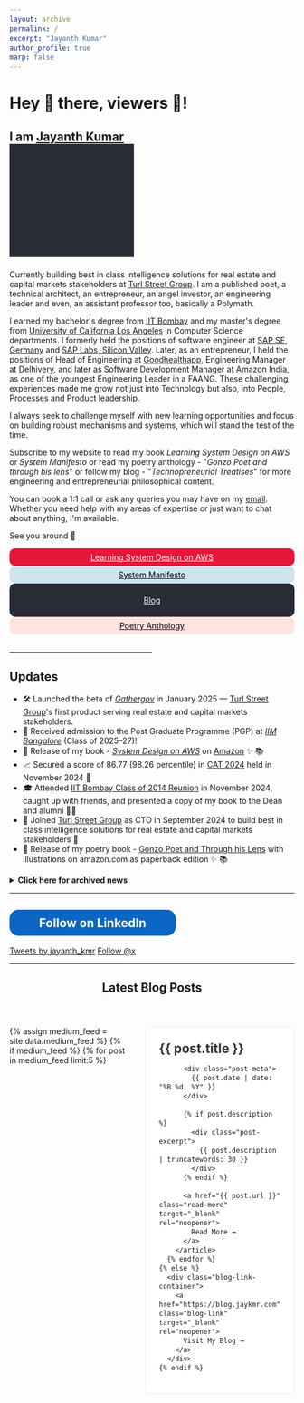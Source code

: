```yaml
---
layout: archive
permalink: /
excerpt: "Jayanth Kumar"
author_profile: true
marp: false
---
```

<h1> Hey 👋 there, viewers 👀! </h1>
<h2>
I am <a href="https://jaykmr.com">Jayanth Kumar</a> 
<div>
<img src="/images/brand_animation_crop.gif" width="220" height="200" />
</div> 
</h2>

Currently building best in class intelligence solutions for real estate and capital markets stakeholders at [Turl Street Group](https://turlstreetgroup.com/ "https://turlstreetgroup.com/"). I am a published poet, a technical architect, an entrepreneur, an angel investor, an engineering leader and even, an assistant professor too, basically a Polymath. 

I earned my bachelor's degree from [IIT Bombay](https://en.wikipedia.org/wiki/IIT_Bombay?source=about_page "https://en.wikipedia.org/wiki/IIT_Bombay") and my master's degree from [University of California Los Angeles](https://en.wikipedia.org/wiki/University_of_California,_Los_Angeles?source=about_page "https://en.wikipedia.org/wiki/University_of_California,_Los_Angeles")  in Computer Science departments. I formerly held the positions of software engineer at [SAP SE, Germany](https://en.wikipedia.org/wiki/SAP?source=about_page "https://en.wikipedia.org/wiki/SAP") and [SAP Labs, Silicon Valley](https://en.wikipedia.org/wiki/SAP?source=about_page "https://en.wikipedia.org/wiki/SAP?source=about_page"). Later, as an entrepreneur, I held the positions of Head of Engineering at [Goodhealthapp](https://www.crunchbase.com/organization/goodhealth-dde4?source=about_page "https://www.crunchbase.com/organization/goodhealth-dde4"), Engineering Manager at [Delhivery](https://en.wikipedia.org/wiki/Delhivery?source=about_page "https://en.wikipedia.org/wiki/Delhivery"), and later as Software Development Manager at [Amazon India](https://en.wikipedia.org/wiki/Amazon_(company)?source=about_page "https://en.wikipedia.org/wiki/Amazon_(company)"), as one of the youngest Engineering Leader in a FAANG. These challenging experiences made me grow not just into Technology but also, into People, Processes and Product leadership.

I always seek to challenge myself with new learning opportunities and focus on building robust mechanisms and systems, which will stand the test of the time.

Subscribe to my website to read my book *Learning System Design on AWS* or *System Manifesto* or read my poetry anthology - "*Gonzo Poet and through his lens*" or follow my blog - "*Technopreneurial Treatises*" for more engineering and entrepreneurial philosophical content. 

You can book a 1:1 call or ask any queries you may have on my [email](mailto:jayanthjaiswal15@gmail.com). Whether you need help with my areas of expertise or just want to chat about anything, I'm available.

See you around 🎩



<div>
  
  <div style="float:center; border: 2px solid #e51738;text-align:center;border-radius:10px; padding:5px; background: #e51738;">
  <a href="https://learning.oreilly.com/library/view/learning-system-design/9781098146887/" style="color:white">Learning System Design on AWS</a>
  </div> 

  <div style="float:center; border: 2px solid #cfe2ef;text-align:center;border-radius:10px; padding:5px; background: #cfe2ef;">
  <a href="https://jaykmr.com/system-manifesto/" style="color:black">System Manifesto</a>
  </div> 

  <div style="float:center; border: 2px solid #292C34;text-align:center;border-radius:10px; padding:5px; background: #292C34;">
  
  <a href="https://blog.jaykmr.com" style="color:white">Blog</a>
  </div>

  <div style="float:center; border: 2px solid MistyRose;text-align:center;border-radius:10px; padding:5px; background: MistyRose;">
  <a href="https://www.amazon.in/Gonzo-Poet-through-his-lens-ebook/dp/B07M6CWQJJ/" style="color:black">Poetry Anthology</a>
  </div> 
  
</div>
<br/>
<hr width="50%" />

## Updates
- 🛠️ Launched the beta of [*Gathergov*](https://gathergov.com) in January 2025 — [Turl Street Group](https://turlstreetgroup.com)'s first product serving real estate and capital markets stakeholders.
- 🎉 Received admission to the Post Graduate Programme (PGP) at [*IIM Bangalore*](https://en.wikipedia.org/wiki/Indian_Institute_of_Management_Bangalore?source=about_page "https://en.wikipedia.org/wiki/Indian_Institute_of_Management_Bangalore") (Class of 2025–27)!  
- 🔨 Release of my book - [*System Design on AWS*](https://learning.oreilly.com/library/view/system-design-on/9781098146887/) on [Amazon](https://www.amazon.com/System-Design-AWS-Enterprise-Solutions/dp/1098146891) ✨ 📚
- 📈 Secured a score of 86.77 (98.26 percentile) in [CAT 2024](https://en.wikipedia.org/wiki/Common_Admission_Test?source=about_page "https://en.wikipedia.org/wiki/Common_Admission_Test") held in November 2024 🎉
- 🎓 Attended [IIT Bombay Class of 2014 Reunion](https://www.linkedin.com/posts/iit-bombay-alumni-association-iitbaa-a1a56723a_iitbaa-10yearreunion-classof2014-ugcPost-7267858901184724992-QAGF?utm_source=share&utm_medium=member_desktop) in November 2024, caught up with friends, and presented a copy of my book to the Dean and alumni 📖✨
- 🚀 Joined [Turl Street Group](https://turlstreetgroup.com) as CTO in September 2024 to build best in class intelligence solutions for real estate and capital markets stakeholders 🌟
- 🔨  Release of my poetry book - [Gonzo Poet and Through his Lens](https://www.amazon.com/Gonzo-Poet-through-his-lens/dp/1792911742/ref=tmm_pap_swatch_0) with illustrations on amazon.com as paperback edition ✨ 📚



<details markdown=1><summary markdown="span"><b>Click here for archived news</b></summary>

* <sub> September 2024: I presented my oral presentation - [*ESMCrystal: Enhancing Protein Crystallization Prediction through Protein Embeddings*](https://easychair.org/publications/preprint/FTCX) in the [19th conference on
Computational Intelligence methods for Bioinformatics and Biostatistics 2024](https://www.bioinformatics-sannio.org/cibb2024/), held at Benevento, Italy from September 4-6,2024 📝</sub>
* <sub> July 2024: I presented my poster - [*Enhancing Protein Crystallization Prediction through Protein Embeddings*](https://iscb.junolive.co/ISMB24/live/exhibitor/ismb2024_poster_1399) in the [32nd International Conference on Intelligent Systems for Molecular Biology (ISMB) 2024](https://www.iscb.org/ismb2024/home), held at Montreal, Quebec, Canada from July 12-16,2024</sub>
* <sub> April 2024: I filed a patent - P84475-US01 - "Systems and Methods for defining and applying Statistical Heuristics for filtering Network Traffic" with Amazon at USPTO</sub>
* <sub> March 2024: I secured AIR 86 in GATE 2024 for Data Science and Artificial Intelligence (DA), scoring 794 marks. 
* <sub> January 2023: I currently, work for Twitch TQ team in Amazon. </sub>
* <sub>  April 2022: I have joined Amazon.</sub>
* <sub>  December 2019: I secured AIR 13 in UGC NTA NET in Computer Science and Applications paper, scoring 190 marks out of 300 with percentile of 99.9719978., thus qualifying for Assistant Professor Position.</sub>
* <sub> Added gallery of my research and work associations [Gallery - Jayanth Kumar](https://jaykmr.com/gallery/)</sub>
* <sub>  Release of my [Personal Website - Jayanth Kumar](https://jaykmr.com) </sub>
* <sub> Set up of the blog - [Technopreneurial Treatises](https://blog.jaykmr.com) </sub>

  <!-- <sub>  Feb 2020: I will be presenting a talk on "*Modelling excitation energy transfer and trapping in the filamentous cyanobacterium Anabaena variabilis PCC7120* at, "*Optimization of light energy conversion in plants and microalgae*", conference, Porto, Portugal.</sub> -->

</details>

----------
<style>
.libutton {
  display: flex;
  align-items: center;
  justify-content: center;
  padding: 7px;
  text-align: center;
  outline: none;
  text-decoration: none !important;
  color: #ffffff !important;
  width: 280px;
  height: 32px;
  border-radius: 16px;
  background-color: #0A66C2;
  font-family: "SF Pro Text", Helvetica, sans-serif;
}
</style>

<a class="libutton" href="https://www.linkedin.com/comm/mynetwork/discovery-see-all?usecase=PEOPLE_FOLLOWS&followMember=jaykmr" target="_blank">Follow on LinkedIn</a>
----------
<a class="twitter-timeline" href="https://twitter.com/jayanth_kmr?ref_src=twsrc%5Etfw">Tweets by jayanth_kmr</a> <script async src="https://platform.twitter.com/widgets.js" charset="utf-8"></script>
<a href="https://twitter.com/x?ref_src=twsrc%5Etfw" class="twitter-follow-button" data-show-count="false">Follow @x</a><script async src="https://platform.twitter.com/widgets.js" charset="utf-8"></script>


----------

<section id="main" class="wrapper style1">
  <header class="major">
    <h2>Latest Blog Posts</h2>
  </header>

  <div class="post-grid">
    {% assign medium_feed = site.data.medium_feed %}
    {% if medium_feed %}
      {% for post in medium_feed limit:5 %}
        <article class="post-card">
          <h3 class="post-title">
            <a href="{{ post.url }}" target="_blank" rel="noopener">{{ post.title }}</a>
          </h3>
          
          <div class="post-meta">
            {{ post.date | date: "%B %d, %Y" }}
          </div>

          {% if post.description %}
            <div class="post-excerpt">
              {{ post.description | truncatewords: 30 }}
            </div>
          {% endif %}

          <a href="{{ post.url }}" class="read-more" target="_blank" rel="noopener">
            Read More →
          </a>
        </article>
      {% endfor %}
    {% else %}
      <div class="blog-link-container">
        <a href="https://blog.jaykmr.com" class="blog-link" target="_blank" rel="noopener">
          Visit My Blog →
        </a>
      </div>
    {% endif %}
  </div>
</section>

<style>
.post-grid {
  display: grid;
  gap: 2rem;
  margin: 2rem 0;
}

.post-card {
  background: #fff;
  border: 1px solid #eee;
  border-radius: 8px;
  padding: 1.5rem;
  transition: transform 0.2s ease, box-shadow 0.2s ease;
}

.post-card:hover {
  transform: translateY(-2px);
  box-shadow: 0 4px 12px rgba(0,0,0,0.1);
}

.post-title {
  margin: 0 0 0.5rem;
  font-size: 1.4rem;
}

.post-title a {
  color: #333;
  text-decoration: none;
  transition: color 0.2s;
}

.post-title a:hover {
  color: #0066cc;
}

.post-meta {
  font-size: 0.9rem;
  color: #666;
  margin-bottom: 1rem;
}

.post-excerpt {
  color: #444;
  line-height: 1.6;
  margin: 1rem 0;
}

.read-more {
  display: inline-block;
  color: #0066cc;
  text-decoration: none;
  font-weight: 500;
  transition: color 0.2s;
}

.read-more:hover {
  color: #004c99;
}

.blog-link-container {
  text-align: center;
  padding: 3rem 0;
}

.blog-link {
  display: inline-block;
  padding: 1rem 2rem;
  background: #0066cc;
  color: white;
  text-decoration: none;
  border-radius: 8px;
  font-weight: 500;
  transition: background-color 0.2s;
}

.blog-link:hover {
  background: #004c99;
}

@media (min-width: 768px) {
  .post-grid {
    grid-template-columns: repeat(2, 1fr);
  }
}

@media (min-width: 1200px) {
  .post-grid {
    grid-template-columns: repeat(3, 1fr);
  }
}
</style>
